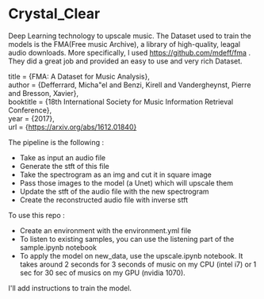 # Crystal_Clear
Deep Learning technology to upscale music.
The Dataset used to train the models is the FMA(Free music Archive), a library of high-quality, leagal audio downloads.
More specifically, I used https://github.com/mdeff/fma . They did a great job and provided an easy to use and very rich Dataset.  

  title = {FMA: A Dataset for Music Analysis},  
  author = {Defferrard, Micha\"el and Benzi, Kirell and Vandergheynst, Pierre and Bresson, Xavier},  
  booktitle = {18th International Society for Music Information Retrieval Conference},  
  year = {2017},  
  url = {https://arxiv.org/abs/1612.01840}  

The pipeline is the following : 

- Take as input an audio file  
- Generate the stft of this file  
- Take the spectrogram as an img and cut it in square image  
- Pass those images to the model (a Unet) which will upscale them  
- Update the stft of the audio file with the new spectrogram  
- Create the reconstructed audio file with inverse stft  

To use this repo :

- Create an environment with the environment.yml file  
- To listen to existing samples, you can use the listening part of the sample.ipynb notebook  
- To apply the model on new_data, use the upscale.ipynb notebook. It takes around 2 seconds for 3 seconds of music on my CPU   (intel i7) or 1 sec for 30 sec of musics on my GPU (nvidia 1070).  

I'll add instructions to train the model.


